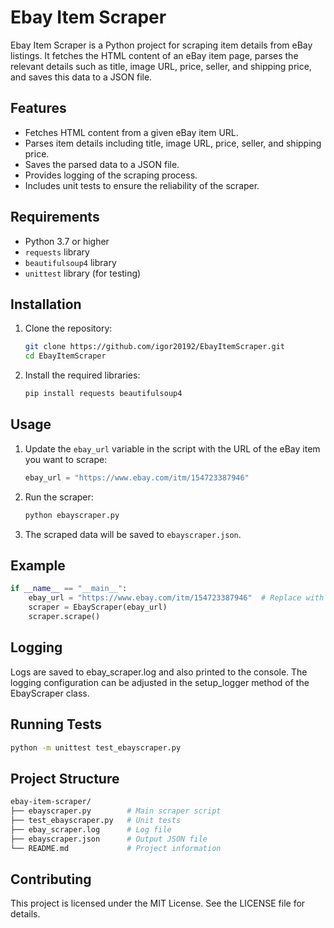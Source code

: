 # Ebay Item Scraper

Ebay Item Scraper is a Python project for scraping item details from eBay listings. It fetches the HTML content of an eBay item page, parses the relevant details such as title, image URL, price, seller, and shipping price, and saves this data to a JSON file.

## Features

- Fetches HTML content from a given eBay item URL.
- Parses item details including title, image URL, price, seller, and shipping price.
- Saves the parsed data to a JSON file.
- Provides logging of the scraping process.
- Includes unit tests to ensure the reliability of the scraper.

## Requirements

- Python 3.7 or higher
- `requests` library
- `beautifulsoup4` library
- `unittest` library (for testing)

## Installation

1. Clone the repository:
    ```bash
    git clone https://github.com/igor20192/EbayItemScraper.git
    cd EbayItemScraper
    ```

2. Install the required libraries:
    ```bash
    pip install requests beautifulsoup4
    ```

## Usage

1. Update the `ebay_url` variable in the script with the URL of the eBay item you want to scrape:
    ```python
    ebay_url = "https://www.ebay.com/itm/154723387946"
    ```

2. Run the scraper:
    ```bash
    python ebayscraper.py
    ```

3. The scraped data will be saved to `ebayscraper.json`.

## Example

```python
if __name__ == "__main__":
    ebay_url = "https://www.ebay.com/itm/154723387946"  # Replace with the actual item URL
    scraper = EbayScraper(ebay_url)
    scraper.scrape()
```

## Logging

Logs are saved to ebay_scraper.log and also printed to the console. The logging configuration can be adjusted in the setup_logger method of the EbayScraper class.

## Running Tests

```bash
python -m unittest test_ebayscraper.py 
```

## Project Structure

```bash
ebay-item-scraper/
├── ebayscraper.py        # Main scraper script
├── test_ebayscraper.py   # Unit tests
├── ebay_scraper.log      # Log file
├── ebayscraper.json      # Output JSON file
└── README.md             # Project information
```
## Contributing

This project is licensed under the MIT License. See the LICENSE file for details.